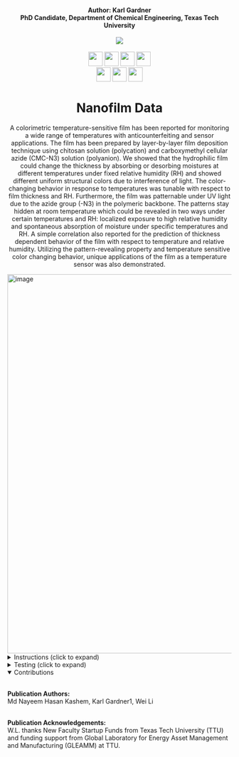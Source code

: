 <h4 align="center">Author: Karl Gardner<br>PhD Candidate, Department of Chemical Engineering, Texas Tech University</h4>

<div align="center">
  <a href="https://www.depts.ttu.edu/che/research/li-lab/">
  <img src="https://user-images.githubusercontent.com/91646805/154190573-53e361f6-7c60-4062-b56b-7cbd11d39fc4.jpg"/></a><br><br>
  
  <a href="https://www.depts.ttu.edu/che/research/li-lab/">
  <img src="https://user-images.githubusercontent.com/91646805/156635015-0cdcb0bb-0482-4693-b096-04f2a78f6b8e.svg" height="32"/></a>
  
  <a href="https://www.depts.ttu.edu/che/research/li-lab/">
  <img src="https://user-images.githubusercontent.com/91646805/201203491-77f0f264-f11f-4381-95e0-516ec25574f4.svg" height="32"/></a>

  <a href="https://www.depts.ttu.edu/che/">
  <img src="https://user-images.githubusercontent.com/91646805/156641068-be8f0336-89b5-43e9-aa64-39481ce37c94.svg" height="32"/></a>
  
  <a href="https://roboflow.com/">
  <img src="https://user-images.githubusercontent.com/91646805/156641388-c609a6aa-8fce-47f0-a111-abfde9c5da05.svg" height="32"/></a><br>
  
  <a href="https://www.sciencedirect.com/journal/chemical-engineering-journal">
  <img src="https://user-images.githubusercontent.com/91646805/201205256-eae01399-6813-46a1-ac6f-e3a33ad3d2fc.svg" height="32"/></a>

  <a href="https://colab.research.google.com/github/karl-gardner/nanofilm_data/blob/main/regression.ipynb">
  <img src="https://user-images.githubusercontent.com/91646805/201204243-a6179f59-575d-443c-8bf6-1384b1c835ab.svg" height="32"/></a>

  <a href="https://colab.research.google.com/github/karl-gardner/nanofilm_data/blob/main/chromaticity_bubble.ipynb">
  <img src="https://user-images.githubusercontent.com/91646805/201204458-be4da525-c57b-4fc5-9b15-5353dbd0515f.svg" height="32"/></a>



# Nanofilm Data
A colorimetric temperature-sensitive film has been reported for monitoring a wide range of temperatures with anticounterfeiting and sensor applications. The film has been prepared by layer-by-layer film deposition technique using chitosan solution (polycation) and carboxymethyl cellular azide (CMC-N3) solution (polyanion). We showed that the hydrophilic film could change the thickness by absorbing or desorbing moistures at different temperatures under fixed relative humidity (RH) and showed different uniform structural colors due to interference of light. The color-changing behavior in response to temperatures was tunable with respect to film thickness and RH. Furthermore, the film was patternable under UV light due to the azide group (-N3) in the polymeric backbone. The patterns stay hidden at room temperature which could be revealed in two ways under certain temperatures and RH: localized exposure to high relative humidity and spontaneous absorption of moisture under specific temperatures and RH. A simple correlation also reported for the prediction of thickness dependent behavior of the film with respect to temperature and relative humidity. Utilizing the pattern-revealing property and temperature sensitive color changing behavior, unique applications of the film as a temperature sensor was also demonstrated.
</div>

<img width="850" alt="image" src="https://user-images.githubusercontent.com/91646805/195671136-e5d19ef3-b5f3-46b9-a229-90c74b0341c2.png">


<details>
<summary>Instructions (click to expand)</summary>
<br>

1) First create a folder in your google drive account called nanofilm_data (This step is important in order to keep the directories in check)
2) Use this link <a href="https://drive.google.com/drive/folders/1KR24B7DwNcC6GkBWmuT2RmLLfYZm9Rxp?usp=sharing">
  <img src="https://user-images.githubusercontent.com/91646805/156700933-5cc77dba-5df1-40c0-94c8-7459abb6402b.svg" height="18"/></a> to access the shared google drive folder
3) At the top there will be a dropdown arrow after the folder location (Shared with me > data_files): click on this dropdown arrow
4) Click on the "Add shortcut to Drive" button then navigate to inside your nanofilm_data folder and click the blue "Add Shortcut" button.  This will add a shortcut to the shared google drive folder in your nanofilm_data folder.
5) Open the regression colab notebook from the colab badge provided, then click "Save a copy in Drive" under File > Save a copy in Drive.  Do the same for the provided chromaticity_bubble colab notebook.
6) This will save the two notebooks in the "Colab Notebooks" folder in your google drive.  Move these two notebooks to the nanofilm_data folder and rename them regression.ipynb and chromaticity_bubble.ipynb respectively.  The final nanofilm_data folder should look like this:<img width="720" alt="image" src="https://user-images.githubusercontent.com/91646805/148874654-890a5d94-f9e9-4273-bcd8-318df44feca4.png">


7) Find the droplet model dataset here: <a href="https://universe.roboflow.com/karl-gardner-kmk9u/pc3dropletdetection2/dataset/8">
  <img src="https://user-images.githubusercontent.com/91646805/156698861-29c0ae55-eff3-4bfe-9dcc-fe06e5a1c6cd.svg" height="18"/></a> and you will see two datasets (No_Augmentation and final_dataset).  Start with the final_dataset and click on "Download" in the upper right corner.  Then, click "Sign in with Github" and follow the prompts to allow roboflow to sign in with github.  Or you may create a different account with roboflow.  Then, the download link will bring you to a pop up that says Export.  For the "Format" click on the YOLO v5 PyTorch and "show download code" on the bottom.  You will then see a link that you can use to enter in the colab notebook.  The final page should look like this but with your own link under the red stripe: <img width="925" alt="image" src="https://user-images.githubusercontent.com/91646805/149068681-5d5529b4-7d6f-41f5-8710-98f04c780654.png"> Then copy this link into the section of both notebooks (yolov3.ipynb and yolov5.ipynb) that says "Curl droplet data from roboflow > Data with Augmentation for Training > [ROBOFLOW-API-KEY]": ![image](https://user-images.githubusercontent.com/91646805/151044698-1d03e6c8-7d2b-401c-b632-b00d1fbe6821.png)  Copy your download link inside of the double quaotations as in the red box in the image provided.

8) Repeat step 7 for the droplet dataset with no augmentations (No_Augmentation): ![image](https://user-images.githubusercontent.com/91646805/151045660-a4fb9e26-a108-4369-aba9-63be2bb9efc1.png)

9) Repeat steps 7 and 8 with the cell dataset <a href="https://universe.roboflow.com/karl-gardner-kmk9u/cropped_drops2/dataset/3">
  <img src="https://user-images.githubusercontent.com/91646805/156698862-6591ba12-a90f-4495-8736-cab83f5cd237.svg" height="18"/></a>
10) You can now use both notebooks to perform more testing or contribute to the project.  You can find the code written for many of the figures in the final paper: DOI Website
</details>

<details>
<summary>Testing (click to expand)</summary><br>
Nearly all figures and tables from the paper are outlined in yolov3.ipynb and yolov5.ipynb colab notebooks. For example Table 2 displays the annotation summary for cell and droplet models before augmentations. This can be shown in section 2.1 of the colab notebook:<br><br>
<img src="https://user-images.githubusercontent.com/91646805/186248580-b9d22a03-ee4f-451f-bd5e-19af2ee4fb01.PNG"/></a>
<br><br>
You may run this for example by first uncommenting section 1.1 labeled "Data with No Augmentation (No_Augmentation)":<br><br>
<img src="https://user-images.githubusercontent.com/91646805/186249216-0d38a78b-a25b-436e-919b-e94f19776039.PNG"/></a>
<br><br>
then uncommenting section 2. labeled: "For droplet model". Then the following output will be printed:<br><br>
<img src="https://user-images.githubusercontent.com/91646805/186249418-e3420c46-20d0-4803-bd65-38fe8fb1bea1.PNG"/></a>
<br><br>
The same procedure can be used for the cell model to produce the following result:<br><br>
<img src="https://user-images.githubusercontent.com/91646805/186249529-27c786d9-fb73-47a9-9590-dcc8f5fd277f.PNG"/></a>
<br><br>
This matches Table 2 in the publication:<br><br>
<img src="https://user-images.githubusercontent.com/91646805/186249617-8fddc568-d50a-443b-a4b3-fb9186071308.PNG"/></a>

</details>

<details open>
<summary>Contributions</summary><br>

 **Publication Authors:**<br>Md Nayeem Hasan Kashem, Karl Gardner1, Wei Li<br><br>
 
 **Publication Acknowledgements:**<br>W.L. thanks New Faculty Startup Funds from Texas Tech University (TTU) and funding support from Global Laboratory for Energy Asset Management and Manufacturing (GLEAMM) at TTU.
</details>
